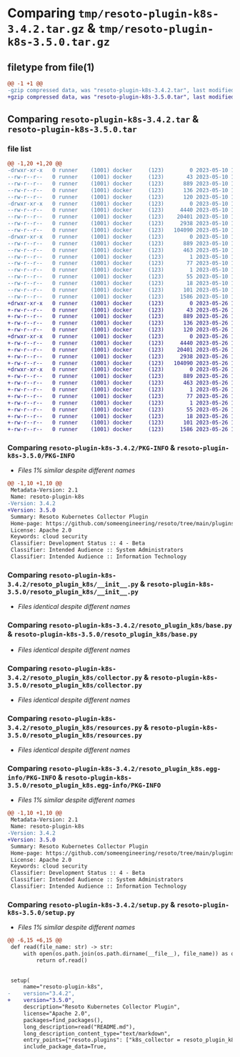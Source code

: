 # Comparing `tmp/resoto-plugin-k8s-3.4.2.tar.gz` & `tmp/resoto-plugin-k8s-3.5.0.tar.gz`

## filetype from file(1)

```diff
@@ -1 +1 @@
-gzip compressed data, was "resoto-plugin-k8s-3.4.2.tar", last modified: Wed May 10 12:22:18 2023, max compression
+gzip compressed data, was "resoto-plugin-k8s-3.5.0.tar", last modified: Fri May 26 18:24:23 2023, max compression
```

## Comparing `resoto-plugin-k8s-3.4.2.tar` & `resoto-plugin-k8s-3.5.0.tar`

### file list

```diff
@@ -1,20 +1,20 @@
-drwxr-xr-x   0 runner    (1001) docker     (123)        0 2023-05-10 12:22:18.289319 resoto-plugin-k8s-3.4.2/
--rw-r--r--   0 runner    (1001) docker     (123)       43 2023-05-10 12:19:34.000000 resoto-plugin-k8s-3.4.2/MANIFEST.in
--rw-r--r--   0 runner    (1001) docker     (123)      889 2023-05-10 12:22:18.289319 resoto-plugin-k8s-3.4.2/PKG-INFO
--rw-r--r--   0 runner    (1001) docker     (123)      136 2023-05-10 12:19:34.000000 resoto-plugin-k8s-3.4.2/README.md
--rw-r--r--   0 runner    (1001) docker     (123)      120 2023-05-10 12:19:34.000000 resoto-plugin-k8s-3.4.2/requirements.txt
-drwxr-xr-x   0 runner    (1001) docker     (123)        0 2023-05-10 12:22:18.289319 resoto-plugin-k8s-3.4.2/resoto_plugin_k8s/
--rw-r--r--   0 runner    (1001) docker     (123)     4440 2023-05-10 12:19:34.000000 resoto-plugin-k8s-3.4.2/resoto_plugin_k8s/__init__.py
--rw-r--r--   0 runner    (1001) docker     (123)    20401 2023-05-10 12:19:34.000000 resoto-plugin-k8s-3.4.2/resoto_plugin_k8s/base.py
--rw-r--r--   0 runner    (1001) docker     (123)     2938 2023-05-10 12:19:34.000000 resoto-plugin-k8s-3.4.2/resoto_plugin_k8s/collector.py
--rw-r--r--   0 runner    (1001) docker     (123)   104090 2023-05-10 12:19:34.000000 resoto-plugin-k8s-3.4.2/resoto_plugin_k8s/resources.py
-drwxr-xr-x   0 runner    (1001) docker     (123)        0 2023-05-10 12:22:18.289319 resoto-plugin-k8s-3.4.2/resoto_plugin_k8s.egg-info/
--rw-r--r--   0 runner    (1001) docker     (123)      889 2023-05-10 12:22:18.000000 resoto-plugin-k8s-3.4.2/resoto_plugin_k8s.egg-info/PKG-INFO
--rw-r--r--   0 runner    (1001) docker     (123)      463 2023-05-10 12:22:18.000000 resoto-plugin-k8s-3.4.2/resoto_plugin_k8s.egg-info/SOURCES.txt
--rw-r--r--   0 runner    (1001) docker     (123)        1 2023-05-10 12:22:18.000000 resoto-plugin-k8s-3.4.2/resoto_plugin_k8s.egg-info/dependency_links.txt
--rw-r--r--   0 runner    (1001) docker     (123)       77 2023-05-10 12:22:18.000000 resoto-plugin-k8s-3.4.2/resoto_plugin_k8s.egg-info/entry_points.txt
--rw-r--r--   0 runner    (1001) docker     (123)        1 2023-05-10 12:22:18.000000 resoto-plugin-k8s-3.4.2/resoto_plugin_k8s.egg-info/not-zip-safe
--rw-r--r--   0 runner    (1001) docker     (123)       55 2023-05-10 12:22:18.000000 resoto-plugin-k8s-3.4.2/resoto_plugin_k8s.egg-info/requires.txt
--rw-r--r--   0 runner    (1001) docker     (123)       18 2023-05-10 12:22:18.000000 resoto-plugin-k8s-3.4.2/resoto_plugin_k8s.egg-info/top_level.txt
--rw-r--r--   0 runner    (1001) docker     (123)      101 2023-05-10 12:22:18.289319 resoto-plugin-k8s-3.4.2/setup.cfg
--rw-r--r--   0 runner    (1001) docker     (123)     1586 2023-05-10 12:19:34.000000 resoto-plugin-k8s-3.4.2/setup.py
+drwxr-xr-x   0 runner    (1001) docker     (123)        0 2023-05-26 18:24:23.407046 resoto-plugin-k8s-3.5.0/
+-rw-r--r--   0 runner    (1001) docker     (123)       43 2023-05-26 18:21:39.000000 resoto-plugin-k8s-3.5.0/MANIFEST.in
+-rw-r--r--   0 runner    (1001) docker     (123)      889 2023-05-26 18:24:23.407046 resoto-plugin-k8s-3.5.0/PKG-INFO
+-rw-r--r--   0 runner    (1001) docker     (123)      136 2023-05-26 18:21:39.000000 resoto-plugin-k8s-3.5.0/README.md
+-rw-r--r--   0 runner    (1001) docker     (123)      120 2023-05-26 18:21:39.000000 resoto-plugin-k8s-3.5.0/requirements.txt
+drwxr-xr-x   0 runner    (1001) docker     (123)        0 2023-05-26 18:24:23.403046 resoto-plugin-k8s-3.5.0/resoto_plugin_k8s/
+-rw-r--r--   0 runner    (1001) docker     (123)     4440 2023-05-26 18:21:39.000000 resoto-plugin-k8s-3.5.0/resoto_plugin_k8s/__init__.py
+-rw-r--r--   0 runner    (1001) docker     (123)    20401 2023-05-26 18:21:39.000000 resoto-plugin-k8s-3.5.0/resoto_plugin_k8s/base.py
+-rw-r--r--   0 runner    (1001) docker     (123)     2938 2023-05-26 18:21:39.000000 resoto-plugin-k8s-3.5.0/resoto_plugin_k8s/collector.py
+-rw-r--r--   0 runner    (1001) docker     (123)   104090 2023-05-26 18:21:39.000000 resoto-plugin-k8s-3.5.0/resoto_plugin_k8s/resources.py
+drwxr-xr-x   0 runner    (1001) docker     (123)        0 2023-05-26 18:24:23.407046 resoto-plugin-k8s-3.5.0/resoto_plugin_k8s.egg-info/
+-rw-r--r--   0 runner    (1001) docker     (123)      889 2023-05-26 18:24:23.000000 resoto-plugin-k8s-3.5.0/resoto_plugin_k8s.egg-info/PKG-INFO
+-rw-r--r--   0 runner    (1001) docker     (123)      463 2023-05-26 18:24:23.000000 resoto-plugin-k8s-3.5.0/resoto_plugin_k8s.egg-info/SOURCES.txt
+-rw-r--r--   0 runner    (1001) docker     (123)        1 2023-05-26 18:24:23.000000 resoto-plugin-k8s-3.5.0/resoto_plugin_k8s.egg-info/dependency_links.txt
+-rw-r--r--   0 runner    (1001) docker     (123)       77 2023-05-26 18:24:23.000000 resoto-plugin-k8s-3.5.0/resoto_plugin_k8s.egg-info/entry_points.txt
+-rw-r--r--   0 runner    (1001) docker     (123)        1 2023-05-26 18:24:23.000000 resoto-plugin-k8s-3.5.0/resoto_plugin_k8s.egg-info/not-zip-safe
+-rw-r--r--   0 runner    (1001) docker     (123)       55 2023-05-26 18:24:23.000000 resoto-plugin-k8s-3.5.0/resoto_plugin_k8s.egg-info/requires.txt
+-rw-r--r--   0 runner    (1001) docker     (123)       18 2023-05-26 18:24:23.000000 resoto-plugin-k8s-3.5.0/resoto_plugin_k8s.egg-info/top_level.txt
+-rw-r--r--   0 runner    (1001) docker     (123)      101 2023-05-26 18:24:23.407046 resoto-plugin-k8s-3.5.0/setup.cfg
+-rw-r--r--   0 runner    (1001) docker     (123)     1586 2023-05-26 18:21:39.000000 resoto-plugin-k8s-3.5.0/setup.py
```

### Comparing `resoto-plugin-k8s-3.4.2/PKG-INFO` & `resoto-plugin-k8s-3.5.0/PKG-INFO`

 * *Files 1% similar despite different names*

```diff
@@ -1,10 +1,10 @@
 Metadata-Version: 2.1
 Name: resoto-plugin-k8s
-Version: 3.4.2
+Version: 3.5.0
 Summary: Resoto Kubernetes Collector Plugin
 Home-page: https://github.com/someengineering/resoto/tree/main/plugins/k8s
 License: Apache 2.0
 Keywords: cloud security
 Classifier: Development Status :: 4 - Beta
 Classifier: Intended Audience :: System Administrators
 Classifier: Intended Audience :: Information Technology
```

### Comparing `resoto-plugin-k8s-3.4.2/resoto_plugin_k8s/__init__.py` & `resoto-plugin-k8s-3.5.0/resoto_plugin_k8s/__init__.py`

 * *Files identical despite different names*

### Comparing `resoto-plugin-k8s-3.4.2/resoto_plugin_k8s/base.py` & `resoto-plugin-k8s-3.5.0/resoto_plugin_k8s/base.py`

 * *Files identical despite different names*

### Comparing `resoto-plugin-k8s-3.4.2/resoto_plugin_k8s/collector.py` & `resoto-plugin-k8s-3.5.0/resoto_plugin_k8s/collector.py`

 * *Files identical despite different names*

### Comparing `resoto-plugin-k8s-3.4.2/resoto_plugin_k8s/resources.py` & `resoto-plugin-k8s-3.5.0/resoto_plugin_k8s/resources.py`

 * *Files identical despite different names*

### Comparing `resoto-plugin-k8s-3.4.2/resoto_plugin_k8s.egg-info/PKG-INFO` & `resoto-plugin-k8s-3.5.0/resoto_plugin_k8s.egg-info/PKG-INFO`

 * *Files 1% similar despite different names*

```diff
@@ -1,10 +1,10 @@
 Metadata-Version: 2.1
 Name: resoto-plugin-k8s
-Version: 3.4.2
+Version: 3.5.0
 Summary: Resoto Kubernetes Collector Plugin
 Home-page: https://github.com/someengineering/resoto/tree/main/plugins/k8s
 License: Apache 2.0
 Keywords: cloud security
 Classifier: Development Status :: 4 - Beta
 Classifier: Intended Audience :: System Administrators
 Classifier: Intended Audience :: Information Technology
```

### Comparing `resoto-plugin-k8s-3.4.2/setup.py` & `resoto-plugin-k8s-3.5.0/setup.py`

 * *Files 1% similar despite different names*

```diff
@@ -6,15 +6,15 @@
 def read(file_name: str) -> str:
     with open(os.path.join(os.path.dirname(__file__), file_name)) as of:
         return of.read()
 
 
 setup(
     name="resoto-plugin-k8s",
-    version="3.4.2",
+    version="3.5.0",
     description="Resoto Kubernetes Collector Plugin",
     license="Apache 2.0",
     packages=find_packages(),
     long_description=read("README.md"),
     long_description_content_type="text/markdown",
     entry_points={"resoto.plugins": ["k8s_collector = resoto_plugin_k8s:KubernetesCollectorPlugin"]},
     include_package_data=True,
```

